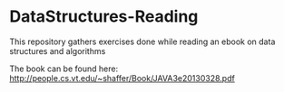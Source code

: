 DataStructures-Reading
======================

This repository gathers exercises done while reading an ebook on data structures and algorithms

The book can be found here: http://people.cs.vt.edu/~shaffer/Book/JAVA3e20130328.pdf
